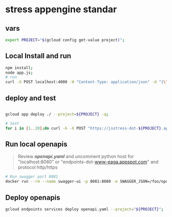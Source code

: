 # stress appengine standar
## vars
```bash
export PROJECT="$(gcloud config get-value project)";
```

## Local Install and run
```bash
npm install;
node app.js;
# run
curl -X POST localhost:4000 -H "Content-Type: application/json" -d "{\"timeSleep\":2, \"date\":\"$(date -u '+%Y-%m-%d_%H:%M:%S.%N')\"}";
```

## deploy and test
```bash

gcloud app deploy ./ --project=${PROJECT} -q;

# test
for i in {1..20};do curl -k -X POST "https://jsstress-dot-${PROJECT}.appspot.com" -H "Content-Type: application/json" -d "{\"timeSleep\":5, \"date\":\"$(date -u '+%Y-%m-%d_%H:%M:%S.%N')-${i}\"}" & date; done;

```
## Run local openapis
> Review ***openapi.yaml*** and uncomment python host for "localhost:8080" or "endpoints-dot-www-eaga.appspot.com" and protocol http/https

```bash
# Run swagger port 8081
docker run --rm --name swagger-ui -p 8081:8080 -e SWAGGER_JSON=/foo/openapi.yaml -v "$(pwd)":/foo swaggerapi/swagger-ui
```

## Deploy openapis
```bash
gcloud endpoints services deploy openapi.yaml --project="${PROJECT}";
```
